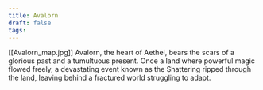 ```yaml
---
title: Avalorn
draft: false
tags:
---
```

[[Avalorn_map.jpg]]
Avalorn, the heart of Aethel, bears the scars of a glorious past and a tumultuous present. Once a land where powerful magic flowed freely, a devastating event known as the Shattering ripped through the land, leaving behind a fractured world struggling to adapt.